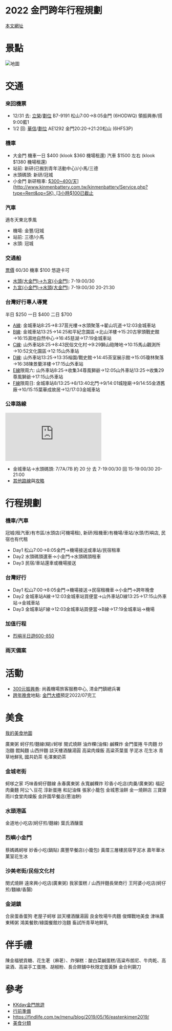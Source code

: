 
# 2022 金門跨年行程規劃

[本文網址](https://github.com/rwlin/TravelPlan/blob/master/0-Plan/20211231-%E9%87%91%E9%96%80.md)

# 景點

![地圖](https://i0.wp.com/blog.kkday.com/wp-content/uploads/YOYONEW.jpg?w=900&quality=80&strip=all&ssl=1)

# 交通

### 來回機票
 - 12/31 去: [立榮](https://www.uniair.com.tw/rwd/B2C/service/booking-inquiry/ubi_login.aspx)/[劃位](https://www.uniair.com.tw/rwd/B2C/service/checkin/uck_login.aspx) B7-9191 松山7:00→8:05金門 (6HODWQ) 領振興券/搭9:00藍1
 - 1/2 回: [華信](https://b2c.mda.com.tw/eTicketForm.html?lang=zh_TW)/[劃位](https://calec.china-airlines.com/echeckin_tn/eCheckin_home.aspx?country=tw&locale=zh&carrier=AE) AE1292 金門20:20→21:20松山 (6HF53P)

### 機車

 - 大金門 機車一日 $400 (klook $360 機場租還) 汽車 $1500 左右 (klook $1380 機場租還)
 - 站前: 新研(已搬到青年活動中心)/小馬/三德
 - 水頭碼頭: 新研/冠城
 - 小金門 新研租車: [$300~400/天](http://www.kinmenbattery.com.tw/kinmenbattery/Service.php?type=Rent&op=SK), [3小時$100已截止](https://www.niniyeh.com/2021/06/kinmenbattery.html)

### 汽車

 適冬天東北季風

 - 機場: 金豐/冠城
 - 站前: 三德/小馬
 - 水頭: 冠城

### 交通船

  [票價](https://bus.kinmen.gov.tw/?p=281) $60/$30 機車 $100 悠遊卡可

 - [水頭(大金門)→九宮(小金門)](https://bus.kinmen.gov.tw/?p=284): 7-19:00/30
 - [九宮(小金門)→水頭(大金門)](https://bus.kinmen.gov.tw/?p=284): 7-19:00/30 20-21:30

### 台灣好行專人導覽

半日 $250 一日 $400 二日 $700

 - [A線](https://www.taiwantrip.com.tw/Frontend/Route/Select_p?RouteID=R0023): 金城車站8:25→8:37莒光樓→水頭聚落→翟山坑道→12:03金城車站
 - [B線](https://www.taiwantrip.com.tw/Frontend/Route/Select_p?RouteID=R0024): 金城車站13:25→14:25和平紀念園區→北山洋樓→15:20古寧頭戰史館→16:15濕地自然中心→16:45慈湖→17:19金城車站
 - [C線](https://www.taiwantrip.com.tw/Frontend/Route/Select_p?RouteID=R0025): 山外車站8:25→8:43民俗文化村→9:29獅山砲陣地→10:15馬山觀測所→10:52文化園區→12:15山外車站
 - [D線](https://www.taiwantrip.com.tw/Frontend/Route/Select_p?RouteID=R0026): 山外車站13:25→13:35榕園/戰史館→14:45茶室展示館→15:05瓊林聚落→16:38陳景蘭洋樓→17:15山外車站
 - [E線](https://www.taiwantrip.com.tw/Frontend/Route/Select_p?RouteID=R0037)限周六: 山外車站8:25→收集34尊風獅爺→12:05山外車站13:25→收集29尊風獅爺→17:15山外車站
 - [F線](https://www.taiwantrip.com.tw/Frontend/Route/Select_p?RouteID=R0057)限周日: 金城車站8/13:25→8/13:40北門→9/14:01城隍廟→9/14:55金酒舊廠→10/15:15葉華成故居→12/17:03金城車站

### 公車路線

![公車路線](https://sa1.bbkz.net/forum/attachment.php?attachmentid=2281707&thumb=1&d=1517629594)

 - 金城車站→水頭碼頭: 7/7A/7B 約 20 分 去 7-19:00/30  回 15-19:00/30 20-21:00
 - [其他路線](https://bus.kinmen.gov.tw/?p=242)與[攻略](https://www.backpackers.com.tw/forum/showthread.php?t=10046696)

# 行程規劃

### 機車/汽車

 冠城(租汽車)有市區/水頭店(可機場租), 新研(租機車)有機場/車站/水頭/烈嶼店, 民宿也有代租

 - Day1 松山7:00→8:05金門→機場接送或車站/民宿租車
 - Day2 水頭碼頭還車→小金門→水頭碼頭租車
 - Day3 民宿/車站還車或機場接送

### 台灣好行

 - Day1 松山7:00→8:05金門→機場接送→民宿租機車→小金門→跨年晚會
 - Day2 金城車站A線→12:03金城車站買便當→山外車站D線13:25→17:15山外車站→金城車站
 - Day3 金城車站F線→12:03金城車站買便當→B線→17:19金城車站→機場

### 加值行程

 - [烈嶼半日遊600-850](https://www.kkday.com/zh-tw/product/22147?cid=2003&ud1=71162&ud2=22147)
 
### 雨天備案

# 活動

 - [300元振興券](https://kinmen.travel/zh-tw/event-calendar/details/2909): 尚義機場旅客服務中心, 清金門鎮總兵署
 - [跨年晚會](https://kinmen.travel/zh-tw/event-calendar/details/2985)地點: [金門大橋](https://www.freeway.gov.tw/Upload/Html/201624128/p02-1-s.jpg)預定2022/07完工

# 美食

[我的美食地圖](https://goo.gl/maps/bHQFHFzSDKPQSWn78)

廣東粥 蚵仔煎/麵線(糊)/蚵嗲 閩式燒餅 油炸粿(油條) 鹹粿炸 金門蛋捲 牛肉麵 炒泡麵  餛飩麵 山西拌麵 談天樓酒釀湯圓 高粱肉燥飯 高粱茶葉蛋
芋泥冰 花生冰 青草地鮮乳 國共奶茶 毛澤東奶茶

### 金城老街

蚵嗲之家 巧味香蚵仔麵線 永春廣東粥 永寬鹹粿炸 珍香小吃店(肉羹/廣東粥) 福記肉羹麵 阿公ㄟ豆花 淳新蛋捲 和記油條 張家小籠包 金城蔥油餅 金一燒餅店 三寶齋 雨川食堂肉燥飯 金許園早餐店(蔥油餅)

### 水頭港區

金道地小吃店(蚵仔煎/麵線) 葉氏酒釀蛋

### 烈嶼小金門

蔡媽媽蚵嗲 妙香小吃(鍋貼) 廣豐早餐店(小籠包) 黃厝三層樓民宿芋泥冰 嘉年華冰菓室花生冰 

### 沙美老街/民俗文化村

閔式燒餅 遠來興小吃店(廣東粥) 我家蛋糕 / 山西拌麵長榮商行 王阿婆小吃店(蚵仔煎/麵線/香腸) 

### 金湖鎮

合泉蛋香蛋狗 老屋子蚵嗲 談天樓酒釀湯圓 良金牧場牛肉麵 俊輝戰地美食 津味廣東稀粥 鴻美餐飲/綠園餐館炒泡麵 畜試所青草地鮮乳 

# 伴手禮

陳金福號貢糖、花生荖（麻荖）、炸彈糕：酸白菜鹹蛋糕/高粱布朗尼、牛肉乾、高粱酒、高粱手工蛋捲、胡椒粉、長合餅舖中秋限定蛋黃酥
金合利鋼刀

# 參考

 - [KKday金門旅遊](https://blog.kkday.com/71162/asia-taiwan-kinmen)
 - [行前準備](https://bobotravel.tw/blog/post/218552459-%E3%80%90%E9%87%91%E9%96%80%E6%97%85%E9%81%8A%E3%80%91%E9%87%91%E9%96%80-%E7%83%88%E5%B6%BC%E9%84%89%E5%B0%8F%E9%87%91%E9%96%80%E3%80%82%E8%A1%8C%E5%89%8D%E6%BA%96)
 - https://findlife.com.tw/menu/blog/2019/05/16/eastenkimen2019/
 - [美食分類](https://jerrylu817.pixnet.net/blog/post/214237390)
